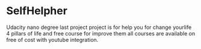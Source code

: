 # SelfHelpher
Udacity nano degree last project
project is for help you for change yourlife
4 pillars of life and free course for improve them all courses are available on free of cost with youtube integration. 
